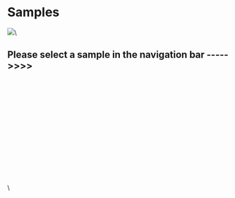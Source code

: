# Samples

![](https://raw.githubusercontent.com/Supergiovane/node-red-contrib-knx-ultimate/master/img/marketing/Mano.jpg)\


## Please select a sample in the navigation bar ----->>>>

\
\
\
\
\
\
\
\
\
\
\
\
\
\
\

